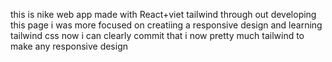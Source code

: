 this is nike web app 
 made with React+viet tailwind 
through out developing this page i was more focused on creatiing a responsive design  and learning  tailwind css
 now i can clearly commit that i now pretty much tailwind to make any responsive design
